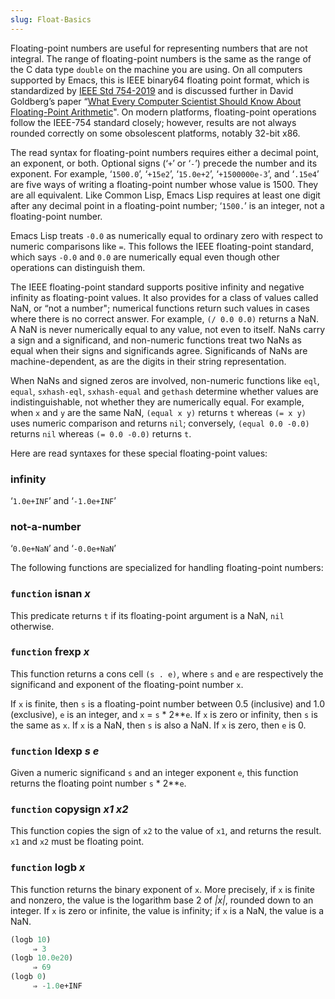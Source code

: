 ```yaml
---
slug: Float-Basics
---
```


Floating-point numbers are useful for representing numbers that are not integral. The range of floating-point numbers is the same as the range of the C data type `double` on the machine you are using. On all computers supported by Emacs, this is IEEE binary64 floating point format, which is standardized by [IEEE Std 754-2019](https://standards.ieee.org/standard/754-2019.html) and is discussed further in David Goldberg’s paper “[What Every Computer Scientist Should Know About Floating-Point Arithmetic](https://docs.oracle.com/cd/E19957-01/806-3568/ncg_goldberg.html)". On modern platforms, floating-point operations follow the IEEE-754 standard closely; however, results are not always rounded correctly on some obsolescent platforms, notably 32-bit x86.

The read syntax for floating-point numbers requires either a decimal point, an exponent, or both. Optional signs (‘`+`’ or ‘`-`’) precede the number and its exponent. For example, ‘`1500.0`’, ‘`+15e2`’, ‘`15.0e+2`’, ‘`+1500000e-3`’, and ‘`.15e4`’ are five ways of writing a floating-point number whose value is 1500. They are all equivalent. Like Common Lisp, Emacs Lisp requires at least one digit after any decimal point in a floating-point number; ‘`1500.`’ is an integer, not a floating-point number.

Emacs Lisp treats `-0.0` as numerically equal to ordinary zero with respect to numeric comparisons like `=`. This follows the IEEE floating-point standard, which says `-0.0` and `0.0` are numerically equal even though other operations can distinguish them.

The IEEE floating-point standard supports positive infinity and negative infinity as floating-point values. It also provides for a class of values called NaN, or “not a number"; numerical functions return such values in cases where there is no correct answer. For example, `(/ 0.0 0.0)` returns a NaN. A NaN is never numerically equal to any value, not even to itself. NaNs carry a sign and a significand, and non-numeric functions treat two NaNs as equal when their signs and significands agree. Significands of NaNs are machine-dependent, as are the digits in their string representation.

When NaNs and signed zeros are involved, non-numeric functions like `eql`, `equal`, `sxhash-eql`, `sxhash-equal` and `gethash` determine whether values are indistinguishable, not whether they are numerically equal. For example, when `x` and `y` are the same NaN, `(equal x y)` returns `t` whereas `(= x y)` uses numeric comparison and returns `nil`; conversely, `(equal 0.0 -0.0)` returns `nil` whereas `(= 0.0 -0.0)` returns `t`.

Here are read syntaxes for these special floating-point values:

### infinity

‘`1.0e+INF`’ and ‘`-1.0e+INF`’

### not-a-number

‘`0.0e+NaN`’ and ‘`-0.0e+NaN`’

The following functions are specialized for handling floating-point numbers:

### <span className="tag function">`function`</span> **isnan** *x*

This predicate returns `t` if its floating-point argument is a NaN, `nil` otherwise.

### <span className="tag function">`function`</span> **frexp** *x*

This function returns a cons cell `(s . e)`, where `s` and `e` are respectively the significand and exponent of the floating-point number `x`.

If `x` is finite, then `s` is a floating-point number between 0.5 (inclusive) and 1.0 (exclusive), `e` is an integer, and `x` = `s` \* 2\*\*`e`. If `x` is zero or infinity, then `s` is the same as `x`. If `x` is a NaN, then `s` is also a NaN. If `x` is zero, then `e` is 0.

### <span className="tag function">`function`</span> **ldexp** *s e*

Given a numeric significand `s` and an integer exponent `e`, this function returns the floating point number `s` \* 2\*\*`e`.

### <span className="tag function">`function`</span> **copysign** *x1 x2*

This function copies the sign of `x2` to the value of `x1`, and returns the result. `x1` and `x2` must be floating point.

### <span className="tag function">`function`</span> **logb** *x*

This function returns the binary exponent of `x`. More precisely, if `x` is finite and nonzero, the value is the logarithm base 2 of *|x|*, rounded down to an integer. If `x` is zero or infinite, the value is infinity; if `x` is a NaN, the value is a NaN.

```lisp
(logb 10)
     ⇒ 3
(logb 10.0e20)
     ⇒ 69
(logb 0)
     ⇒ -1.0e+INF
```
